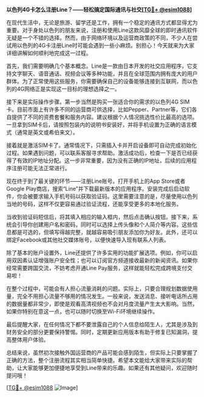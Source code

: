 **以色列4G卡怎么注册Line？——轻松搞定国际通讯与社交[[TG💪+ @esim1088](https://t.me/s/esim1088)]**

在现代生活中，无论是旅游、留学还是工作，拥有一个稳定的通讯方式都显得尤为重要。对于身处以色列的朋友来说，注册和使用Line这款风靡全球的即时通讯软件无疑是一个不错的选择。然而，由于网络环境以及运营商政策的不同，不少人在尝试用以色列的4G卡注册Line时可能会遇到一些小麻烦。别担心！今天就来为大家详细讲解如何顺利地完成这一过程。

首先，我们需要明确几个基本概念。Line是一款由日本开发的社交应用程序，它支持文字聊天、语音通话、视频会议等多种功能，并且在全球范围内拥有庞大的用户群体。为了正常使用这些服务，你需要确保自己的设备能够连接到互联网，而以色列的4G网络正是实现这一目标的理想选择之一。

接下来是实际操作步骤。第一步当然是购买一张适合你的需求的以色列4G SIM卡。目前市面上有许多不同的运营商可供选择，比如Pepper、Partner等，它们各自提供了不同的资费套餐和服务内容。建议根据个人情况挑选性价比最高的选项。一旦拿到SIM卡后，请按照包装内的说明书安装好，并将手机设置为正确的语言模式（通常是英文或希伯来文）。

接着就是激活SIM卡了。通常情况下，只需插入卡并开启设备即可自动完成初始化过程。如果遇到问题，可以联系客服寻求帮助。激活成功后，检查一下是否已经获得了有效的IP地址分配。这一步非常重要，因为没有正确的IP地址，后续的应用程序注册可能无法正常进行。

现在终于到了最关键的环节——注册Line账号。打开手机上的App Store或者Google Play商店，搜索“Line”并下载最新版本的应用程序。安装完成后启动软件，你会被要求输入手机号码以获取验证码。这里需要注意的是，尽量使用以色列当地的号码，这样不仅更容易通过验证流程，还能享受更多的本地化服务。

当收到验证码短信后，将其填入相应的输入框内，然后点击确认按钮。接下来，系统会引导你创建用户名和密码，同时可以选择上传头像和个人简介等内容。这些信息都是可选的，但填写得越完整，就越容易吸引朋友添加你为好友。此外，还可以绑定Facebook或其他社交媒体账号，以便快速导入现有联系人列表。

除了基本的账户设置外，Line还提供了许多实用的功能扩展选项。例如，你可以启用双因素认证增强账户安全性；也可以订阅官方频道接收最新的新闻资讯。如果你经常需要跨国交流，不妨考虑开通Line Pay服务，这样就能轻松完成跨境支付交易啦！

在整个过程中，可能会有人担心流量消耗的问题。实际上，只要合理规划数据使用量，完全不用担心流量不够用的情况发生。一般来说，发送消息、接听电话所占用的数据量都非常少，即使是观看高清视频也不会对月度流量产生太大影响。当然，如果你特别在意这一点，也可以随时切换至Wi-Fi环境继续操作。

最后提醒大家，在任何情况下都不要泄露自己的个人信息给陌生人，尤其是涉及到财务安全的部分更要保持警惕。同时，定期更新应用版本有助于修复已知漏洞，提高整体用户体验。

总结来说，虽然初次接触外国运营商的产品可能会感到陌生，但实际上只要掌握了正确的方法，整个注册流程其实相当简单快捷。希望本文能给大家带来实际的帮助，让大家能够更加便捷地享受到Line带来的乐趣。如果还有其他疑问，欢迎随时提问哦！

[[TG💪+ @esim1088](https://t.me/s/esim1088) ![Image](https://i.postimg.cc/4NQfJmqS/Snipaste-2025-05-13-00-14-12.png)]